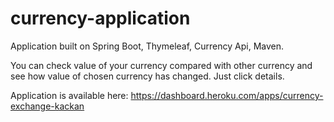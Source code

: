# currency-application
Application built on Spring Boot, Thymeleaf, Currency Api, Maven.

You can check value of your currency compared with other currency and see how value of chosen currency has changed.
Just click details.

Application is available here: https://dashboard.heroku.com/apps/currency-exchange-kackan
